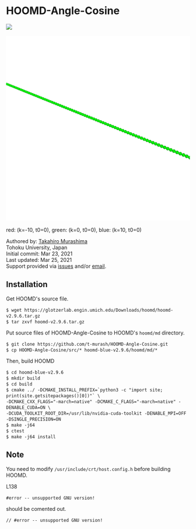 # HOOMD-Angle-Cosine

<img src="https://latex.codecogs.com/gif.latex?&space;U(\theta)=K[1-\cos(\theta-\theta_0)]" />

![Demo](https://github.com/t-murash/HOOMD-Angle-Cosine/blob/master/movie.gif "Demo")

red: (k=-10, t0=0), green: (k=0, t0=0), blue: (k=10, t0=0)

Authored by:
[Takahiro Murashima](https://github.com/t-murash)<br>
Tohoku University, Japan<br>
Initial commit: Mar 23, 2021<br>
Last updated: Mar 25, 2021<br>
Support provided via [issues](https://github.com/t-murash/HOOMD-Angle-Cosine/issues) and/or [email](mailto:murasima@cmpt.phys.tohoku.ac.jp).


## Installation
Get HOOMD's source file.
```
$ wget https://glotzerlab.engin.umich.edu/Downloads/hoomd/hoomd-v2.9.6.tar.gz
$ tar zxvf hoomd-v2.9.6.tar.gz
```

Put source files of HOOMD-Angle-Cosine to HOOMD's `hoomd/md` directory.

```
$ git clone https://github.com/t-murash/HOOMD-Angle-Cosine.git
$ cp HOOMD-Angle-Cosine/src/* hoomd-blue-v2.9.6/hoomd/md/*
```

Then, build HOOMD

```
$ cd hoomd-blue-v2.9.6
$ mkdir build
$ cd build
$ cmake ../ -DCMAKE_INSTALL_PREFIX=`python3 -c "import site; print(site.getsitepackages()[0])"` \
-DCMAKE_CXX_FLAGS="-march=native" -DCMAKE_C_FLAGS="-march=native" -DENABLE_CUDA=ON \
-DCUDA_TOOLKIT_ROOT_DIR=/usr/lib/nvidia-cuda-toolkit -DENABLE_MPI=OFF -DSINGLE_PRECISION=ON
$ make -j64
$ ctest
$ make -j64 install
```

## Note
You need to modify `/usr/include/crt/host.config.h` before building HOOMD.

L138
```
#error -- unsupported GNU version!
```
should be comented out.
```
// #error -- unsupported GNU version!
```



